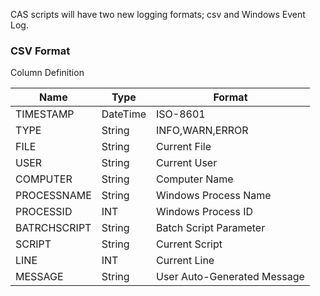 CAS scripts will have two new logging formats; csv and Windows Event Log.

### CSV Format

Column Definition

Name|Type|Format
--|--|--
TIMESTAMP|DateTime|ISO-8601
TYPE|String|INFO,WARN,ERROR
FILE|String|Current File
USER|String|Current User
COMPUTER|String|Computer Name
PROCESSNAME|String|Windows Process Name
PROCESSID|INT|Windows Process ID
BATRCHSCRIPT|String|Batch Script Parameter
SCRIPT|String|Current Script
LINE|INT|Current Line
MESSAGE|String|User Auto-Generated Message
